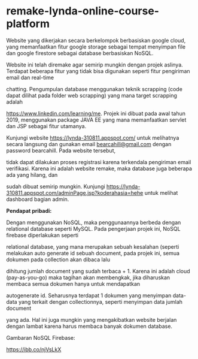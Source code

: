 # remake-lynda-online-course-platform

Website yang dikerjakan secara berkelompok berbasiskan google cloud, yang memanfaatkan fitur google storage sebagai tempat menyimpan file dan google firestore sebagai database berbasiskan NoSQL.

Website ini telah diremake agar semirip mungkin dengan projek aslinya. Terdapat beberapa fitur yang tidak bisa digunakan seperti fitur pengiriman email dan real-time

chatting. Pengumpulan database menggunakan teknik scrapping (code dapat dilihat pada folder web scrapping) yang mana target scrapping adalah 

https://www.linkedin.com/learning/me. Projek ini dibuat pada awal tahun 2019, menggunakan package JAVA EE yang mana memanfaatkan servlet dan JSP sebagai fitur utamanya.

Kunjungi website https://lynda-310811.appspot.com/ untuk melihatnya secara langsung dan gunakan email bearcahill@gmail.com dengan password bearcahill. Pada website tersebut,

tidak dapat dilakukan proses registrasi karena terkendala pengiriman email verifikasi. Karena ini adalah website remake, maka database juga beberapa ada yang hilang, dan 

sudah dibuat semirip mungkin. Kunjungi https://lynda-310811.appspot.com/adminPage.jsp?koderahasia=hehe untuk melihat dashboard bagian admin.

**Pendapat pribadi:** 

Dengan menggunakan NoSQL, maka penggunaannya berbeda dengan relational database seperti MySQL. Pada pengerjaan projek ini, NoSQL firebase diperlakukan seperti

relational database, yang mana merupakan sebuah kesalahan (seperti melakukan auto generate id sebuah document, pada projek ini, semua dokumen pada collection akan dibaca lalu

dihitung jumlah document yang sudah terbaca + 1. Karena ini adalah cloud (pay-as-you-go) maka tagihan akan membengkak, jika diharuskan membaca semua dokumen hanya untuk mendapatkan

autogenerate id. Seharusnya terdapat 1 dokumen yang menyimpan data-data yang terkait dengan collectionnya, seperti menyimpan data jumlah document

yang ada. Hal ini juga mungkin yang mengakibatkan website berjalan dengan lambat karena harus membaca banyak dokumen database.

Gambaran NoSQL Firebase:

https://ibb.co/njVsLkX
